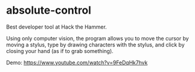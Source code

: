 # absolute-control
Best developer tool at Hack the Hammer.

Using only computer vision, the program allows you to move the cursor by moving a stylus, type by drawing characters with the stylus, and click by closing your hand (as if to grab something).

Demo: https://www.youtube.com/watch?v=9FeDqHk7hvk
